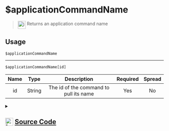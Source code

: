 # $applicationCommandName
> <img align="top" src="https://upload.wikimedia.org/wikipedia/commons/thumb/e/e4/Infobox_info_icon.svg/160px-Infobox_info_icon.svg.png?20150409153300" alt="image" width="25" height="auto"> Returns an application command name
## Usage
```
$applicationCommandName
```
---
```
$applicationCommandName[id]
```
| Name | Type | Description | Required | Spread
| :---: | :---: | :---: | :---: | :---: |
id | String | The id of the command to pull its name | Yes | No
<details>
<summary>
    
## <img align="top" src="https://cdn4.iconfinder.com/data/icons/iconsimple-logotypes/512/github-512.png" alt="image" width="25" height="auto">  [Source Code](https://github.com/tryforge/ForgeScript-V2/blob/main/src/native/applicationCommandName.ts)
    
</summary>
    
```ts
import { noop } from "lodash"
import { ArgType, NativeFunction, Return } from "../structures"

export default new NativeFunction({
    name: "$applicationCommandName",
    version: "1.0.7",
    description: "Returns an application command name",
    brackets: false,
    args: [
        {
            name: "id",
            description: "The id of the command to pull its name",
            rest: false,
            required: true,
            type: ArgType.String,
        },
    ],
    unwrap: true,
    async execute(ctx, [id]) {
        if (this.hasFields) {
            const command = await ctx.client.application.commands.fetch(id).catch(noop)
            return this.success(command ? command.name : undefined)
        }

        return this.success(ctx.interaction?.isCommand() ? ctx.interaction.command?.name : undefined)
    },
})

```
    
</details>